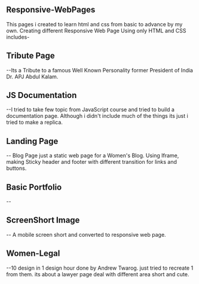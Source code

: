 ## Responsive-WebPages
This pages i created to learn html and css from basic to advance by my own. Creating different Responsive Web Page Using only  HTML and CSS includes-
## Tribute Page 
--Its a Tribute to a famous Well Known Personality former President of India Dr. APJ Abdul Kalam.
## JS Documentation
--I tried to take few topic from JavaScript course and tried to build a documentation page. Although i didn't include much of the things its just i tried to make a replica.

## Landing Page
-- Blog Page just a static web page for a Women's Blog. Using Iframe, making Sticky header and footer with different transition for links and buttons. 

## Basic Portfolio
--

## ScreenShort Image
-- A mobile screen short and converted to responsive web page.

## Women-Legal 
--10 design in 1 design hour done by Andrew Twarog. just tried to recreate 1 from them. its about a lawyer page deal with different area short and cute.
